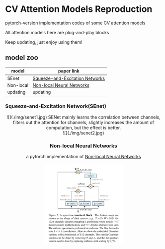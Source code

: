 # CV Attention Models Reproduction
pytorch-version implementation codes of some CV attention models


All attention models here are plug-and-play blocks

Keep updating, just enjoy using them!




## model zoo

|  model  | paper link |
| ---- |  ----  |
| SEnet |  [Squeeze-and-Excitation Networks](https://arxiv.org/abs/1709.01507) |
| Non-local |  [Non-local Neural Networks](https://arxiv.org/abs/1711.07971) |
| updating | updating |

### Squeeze-and-Excitation Network(SEnet)
<div align="center">![](./img/senet1.jpg)
SENet mainly learns the correlation between channels, filters out the attention for channels, slightly increases the amount of computation, but the effect is better.
<div align="center">![](./img/senet2.jpg)

### Non-local Neural Networks

a pytorch implementation of [Non-local Neural Networks](https://arxiv.org/abs/1711.07971)

<img src="./img/nonlocal.jpg" width = "50%" height = "50%" div align=center />